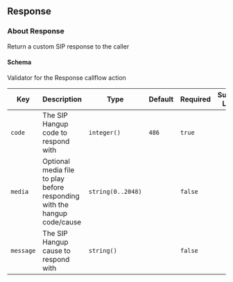 ## Response

### About Response

Return a custom SIP response to the caller

#### Schema

Validator for the Response callflow action



Key | Description | Type | Default | Required | Support Level
--- | ----------- | ---- | ------- | -------- | -------------
`code` | The SIP Hangup code to respond with | `integer()` | `486` | `true` |  
`media` | Optional media file to play before responding with the hangup code/cause | `string(0..2048)` |   | `false` |  
`message` | The SIP Hangup cause to respond with | `string()` |   | `false` |  



